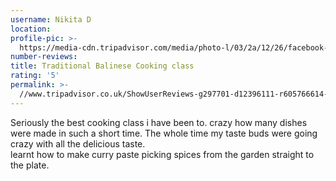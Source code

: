```yaml
---
username: Nikita D
location:
profile-pic: >-
  https://media-cdn.tripadvisor.com/media/photo-l/03/2a/12/26/facebook-avatar.jpg
number-reviews:
title: Traditional Balinese Cooking class
rating: '5'
permalink: >-
  //www.tripadvisor.co.uk/ShowUserReviews-g297701-d12396111-r605766614-Tresna_Bali_Cooking_School-Ubud_Gianyar_Bali.html
---
```


Seriously the best cooking class i have been to. crazy how many dishes were made in such a short time. The whole time my taste buds were going crazy with all the delicious taste. <br>learnt how to make curry paste picking spices from the garden straight to the plate.